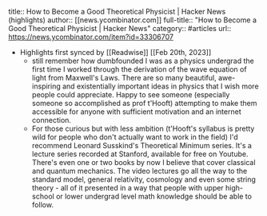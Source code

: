 title:: How to Become a Good Theoretical Physicist | Hacker News (highlights)
author:: [[news.ycombinator.com]]
full-title:: "How to Become a Good Theoretical Physicist | Hacker News"
category:: #articles
url:: https://news.ycombinator.com/item?id=33306707

- Highlights first synced by [[Readwise]] [[Feb 20th, 2023]]
	- still remember how dumbfounded I was as a physics undergrad the first time I worked through the derivation of the wave equation of light from Maxwell's Laws. There are so many beautiful, awe-inspiring and existentially important ideas in physics that I wish more people could appreciate. Happy to see someone (especially someone so accomplished as prof t'Hooft) attempting to make them accessible for anyone with sufficient motivation and an internet connection.
	- For those curious but with less ambition (t'Hooft's syllabus is pretty wild for people who don't actually want to work in the field) I'd recommend Leonard Susskind's Theoretical Minimum series. It's a lecture series recorded at Stanford, available for free on Youtube. There's even one or two books by now I believe that cover classical and quantum mechanics. The video lectures go all the way to the standard model, general relativity, cosmology and even some string theory - all of it presented in a way that people with upper high-school or lower undergrad level math knowledge should be able to follow.